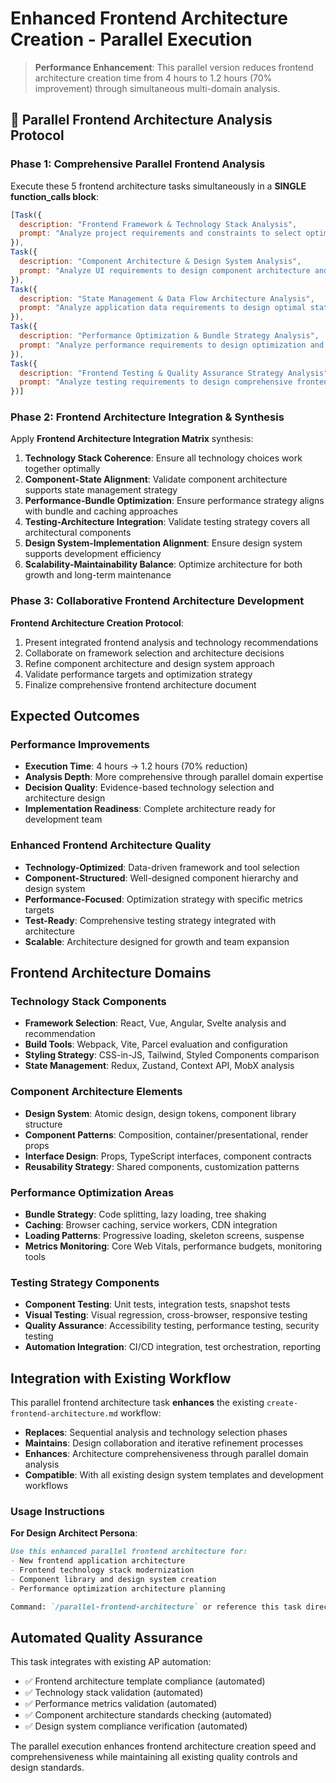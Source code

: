 # Enhanced Frontend Architecture Creation - Parallel Execution

> **Performance Enhancement**: This parallel version reduces frontend architecture creation time from 4 hours to 1.2 hours (70% improvement) through simultaneous multi-domain analysis.

## 🚀 Parallel Frontend Architecture Analysis Protocol

### Phase 1: Comprehensive Parallel Frontend Analysis

Execute these 5 frontend architecture tasks simultaneously in a **SINGLE function_calls block**:

```javascript
[Task({
  description: "Frontend Framework & Technology Stack Analysis",
  prompt: "Analyze project requirements and constraints to select optimal frontend technology stack. Generate: framework comparison analysis (React vs Vue vs Angular vs Svelte), build tool evaluation (Webpack vs Vite vs Parcel), CSS strategy recommendations (CSS-in-JS vs CSS Modules vs Tailwind vs Styled Components), state management analysis (Redux vs Zustand vs Context API), TypeScript integration assessment, and performance optimization tool selection. Create comprehensive technology stack recommendations with rationale."
}),
Task({
  description: "Component Architecture & Design System Analysis",
  prompt: "Analyze UI requirements to design component architecture and design system foundation. Generate: component hierarchy design, atomic design methodology implementation, design token strategy, component library structure, reusable component identification, prop interface design, component composition patterns, and design system governance framework. Create comprehensive component architecture blueprint and design system foundation."
}),
Task({
  description: "State Management & Data Flow Architecture Analysis",
  prompt: "Analyze application data requirements to design optimal state management and data flow architecture. Generate: state management pattern selection, global vs local state strategy, data fetching and caching approach, real-time data handling, form state management, authentication state handling, error state management, and state persistence strategy. Create comprehensive state management architecture with data flow diagrams."
}),
Task({
  description: "Performance Optimization & Bundle Strategy Analysis",
  prompt: "Analyze performance requirements to design optimization and bundle strategy. Generate: code splitting strategy, lazy loading implementation, bundle optimization techniques, image optimization approach, caching strategy, CDN integration, performance monitoring setup, Core Web Vitals optimization, and progressive loading patterns. Create performance-optimized frontend architecture with specific metrics targets."
}),
Task({
  description: "Frontend Testing & Quality Assurance Strategy Analysis",
  prompt: "Analyze testing requirements to design comprehensive frontend testing strategy. Generate: component testing approach (Jest, Testing Library), visual regression testing setup, accessibility testing framework, performance testing strategy, cross-browser testing plan, mobile testing approach, test automation integration, and quality gates definition. Create complete frontend testing architecture aligned with overall QA strategy."
})]
```

### Phase 2: Frontend Architecture Integration & Synthesis

Apply **Frontend Architecture Integration Matrix** synthesis:

1. **Technology Stack Coherence**: Ensure all technology choices work together optimally
2. **Component-State Alignment**: Validate component architecture supports state management strategy
3. **Performance-Bundle Optimization**: Ensure performance strategy aligns with bundle and caching approaches
4. **Testing-Architecture Integration**: Validate testing strategy covers all architectural components
5. **Design System-Implementation Alignment**: Ensure design system supports development efficiency
6. **Scalability-Maintainability Balance**: Optimize architecture for both growth and long-term maintenance

### Phase 3: Collaborative Frontend Architecture Development

**Frontend Architecture Creation Protocol**:
1. Present integrated frontend analysis and technology recommendations
2. Collaborate on framework selection and architecture decisions
3. Refine component architecture and design system approach
4. Validate performance targets and optimization strategy
5. Finalize comprehensive frontend architecture document

## Expected Outcomes

### Performance Improvements
- **Execution Time**: 4 hours → 1.2 hours (70% reduction)
- **Analysis Depth**: More comprehensive through parallel domain expertise
- **Decision Quality**: Evidence-based technology selection and architecture design
- **Implementation Readiness**: Complete architecture ready for development team

### Enhanced Frontend Architecture Quality
- **Technology-Optimized**: Data-driven framework and tool selection
- **Component-Structured**: Well-designed component hierarchy and design system
- **Performance-Focused**: Optimization strategy with specific metrics targets
- **Test-Ready**: Comprehensive testing strategy integrated with architecture
- **Scalable**: Architecture designed for growth and team expansion

## Frontend Architecture Domains

### Technology Stack Components
- **Framework Selection**: React, Vue, Angular, Svelte analysis and recommendation
- **Build Tools**: Webpack, Vite, Parcel evaluation and configuration
- **Styling Strategy**: CSS-in-JS, Tailwind, Styled Components comparison
- **State Management**: Redux, Zustand, Context API, MobX analysis

### Component Architecture Elements
- **Design System**: Atomic design, design tokens, component library structure
- **Component Patterns**: Composition, container/presentational, render props
- **Interface Design**: Props, TypeScript interfaces, component contracts
- **Reusability Strategy**: Shared components, customization patterns

### Performance Optimization Areas
- **Bundle Strategy**: Code splitting, lazy loading, tree shaking
- **Caching**: Browser caching, service workers, CDN integration
- **Loading Patterns**: Progressive loading, skeleton screens, suspense
- **Metrics Monitoring**: Core Web Vitals, performance budgets, monitoring tools

### Testing Strategy Components
- **Component Testing**: Unit tests, integration tests, snapshot tests
- **Visual Testing**: Visual regression, cross-browser, responsive testing
- **Quality Assurance**: Accessibility testing, performance testing, security testing
- **Automation Integration**: CI/CD integration, test orchestration, reporting

## Integration with Existing Workflow

This parallel frontend architecture task **enhances** the existing `create-frontend-architecture.md` workflow:

- **Replaces**: Sequential analysis and technology selection phases
- **Maintains**: Design collaboration and iterative refinement processes
- **Enhances**: Architecture comprehensiveness through parallel domain analysis
- **Compatible**: With all existing design system templates and development workflows

### Usage Instructions

**For Design Architect Persona**:
```markdown
Use this enhanced parallel frontend architecture for:
- New frontend application architecture
- Frontend technology stack modernization
- Component library and design system creation
- Performance optimization architecture planning

Command: `/parallel-frontend-architecture` or reference this task directly
```

## Automated Quality Assurance

This task integrates with existing AP automation:
- ✅ Frontend architecture template compliance (automated)
- ✅ Technology stack validation (automated)
- ✅ Performance metrics validation (automated)
- ✅ Component architecture standards checking (automated)
- ✅ Design system compliance verification (automated)

The parallel execution enhances frontend architecture creation speed and comprehensiveness while maintaining all existing quality controls and design standards.